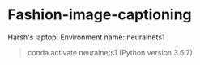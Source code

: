 # Fashion-image-captioning

Harsh's laptop: Environment name: neuralnets1
> conda activate neuralnets1
(Python version 3.6.7)
